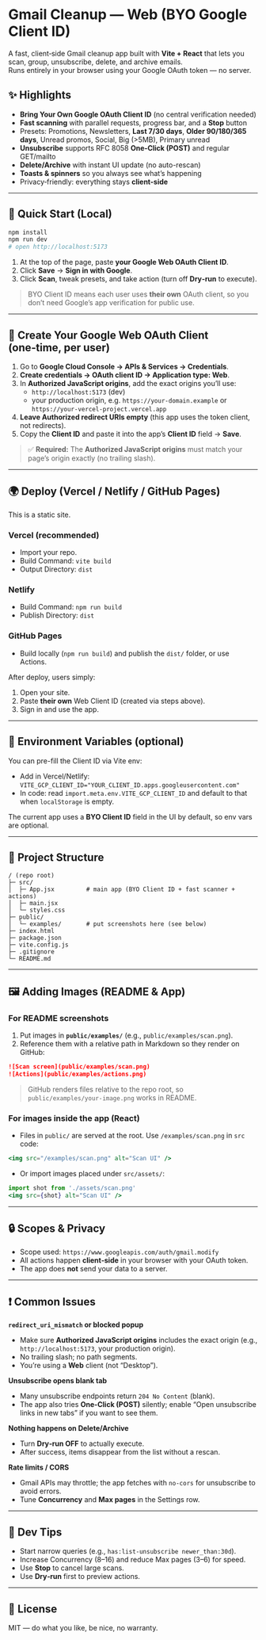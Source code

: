 
# Gmail Cleanup — Web (BYO Google Client ID)

A fast, client‑side Gmail cleanup app built with **Vite + React** that lets you scan, group, unsubscribe, delete, and archive emails.  
Runs entirely in your browser using your Google OAuth token — no server.

## ✨ Highlights
- **Bring Your Own Google OAuth Client ID** (no central verification needed)
- **Fast scanning** with parallel requests, progress bar, and a **Stop** button
- Presets: Promotions, Newsletters, **Last 7/30 days**, **Older 90/180/365 days**, Unread promos, Social, Big (>5MB), Primary unread
- **Unsubscribe** supports RFC 8058 **One‑Click (POST)** and regular GET/mailto
- **Delete/Archive** with instant UI update (no auto-rescan)
- **Toasts & spinners** so you always see what’s happening
- Privacy‑friendly: everything stays **client-side**

---

## 🚀 Quick Start (Local)

```bash
npm install
npm run dev
# open http://localhost:5173
```

1) At the top of the page, paste **your Google Web OAuth Client ID**.  
2) Click **Save** → **Sign in with Google**.  
3) Click **Scan**, tweak presets, and take action (turn off **Dry‑run** to execute).

> BYO Client ID means each user uses **their own** OAuth client, so you don’t need Google’s app verification for public use.

---

## 🔧 Create Your Google Web OAuth Client (one‑time, per user)

1. Go to **Google Cloud Console → APIs & Services → Credentials**.  
2. **Create credentials → OAuth client ID → Application type: Web**.  
3. In **Authorized JavaScript origins**, add the exact origins you’ll use:
   - `http://localhost:5173` (dev)
   - your production origin, e.g. `https://your-domain.example` or `https://your-vercel-project.vercel.app`
4. **Leave Authorized redirect URIs empty** (this app uses the token client, not redirects).  
5. Copy the **Client ID** and paste it into the app’s **Client ID** field → **Save**.

> ✅ **Required:** The **Authorized JavaScript origins** must match your page’s origin exactly (no trailing slash).

---

## 🌍 Deploy (Vercel / Netlify / GitHub Pages)

This is a static site.

### Vercel (recommended)
- Import your repo.
- Build Command: `vite build`
- Output Directory: `dist`

### Netlify
- Build Command: `npm run build`
- Publish Directory: `dist`

### GitHub Pages
- Build locally (`npm run build`) and publish the `dist/` folder, or use Actions.

After deploy, users simply:
1. Open your site.
2. Paste **their own** Web Client ID (created via steps above).
3. Sign in and use the app.

---

## 🧰 Environment Variables (optional)

You can pre-fill the Client ID via Vite env:
- Add in Vercel/Netlify: `VITE_GCP_CLIENT_ID="YOUR_CLIENT_ID.apps.googleusercontent.com"`
- In code: read `import.meta.env.VITE_GCP_CLIENT_ID` and default to that when `localStorage` is empty.

The current app uses a **BYO Client ID** field in the UI by default, so env vars are optional.

---

## 📁 Project Structure

```
/ (repo root)
├─ src/
│  ├─ App.jsx         # main app (BYO Client ID + fast scanner + actions)
│  ├─ main.jsx
│  └─ styles.css
├─ public/
│  └─ examples/       # put screenshots here (see below)
├─ index.html
├─ package.json
├─ vite.config.js
├─ .gitignore
└─ README.md
```

---

## 🖼️ Adding Images (README & App)

### For README screenshots
1. Put images in **`public/examples/`** (e.g., `public/examples/scan.png`).  
2. Reference them with a relative path in Markdown so they render on GitHub:

```md
![Scan screen](public/examples/scan.png)
![Actions](public/examples/actions.png)
```

> GitHub renders files relative to the repo root, so `public/examples/your-image.png` works in README.

### For images inside the app (React)
- Files in `public/` are served at the root. Use `/examples/scan.png` in `src` code:

```jsx
<img src="/examples/scan.png" alt="Scan UI" />
```

- Or import images placed under `src/assets/`:

```jsx
import shot from './assets/scan.png'
<img src={shot} alt="Scan UI" />
```

---

## 🔒 Scopes & Privacy

- Scope used: `https://www.googleapis.com/auth/gmail.modify`
- All actions happen **client‑side** in your browser with your OAuth token.
- The app does **not** send your data to a server.

---

## ❗ Common Issues

**`redirect_uri_mismatch` or blocked popup**  
- Make sure **Authorized JavaScript origins** includes the exact origin (e.g., `http://localhost:5173`, your production origin).  
- No trailing slash; no path segments.  
- You’re using a **Web** client (not “Desktop”).

**Unsubscribe opens blank tab**  
- Many unsubscribe endpoints return `204 No Content` (blank).  
- The app also tries **One‑Click (POST)** silently; enable “Open unsubscribe links in new tabs” if you want to see them.

**Nothing happens on Delete/Archive**  
- Turn **Dry‑run OFF** to actually execute.  
- After success, items disappear from the list without a rescan.

**Rate limits / CORS**  
- Gmail APIs may throttle; the app fetches with `no-cors` for unsubscribe to avoid errors.  
- Tune **Concurrency** and **Max pages** in the Settings row.

---

## 🧪 Dev Tips

- Start narrow queries (e.g., `has:list-unsubscribe newer_than:30d`).  
- Increase Concurrency (8–16) and reduce Max pages (3–6) for speed.  
- Use **Stop** to cancel large scans.  
- Use **Dry‑run** first to preview actions.

---

## 📜 License

MIT — do what you like, be nice, no warranty.
